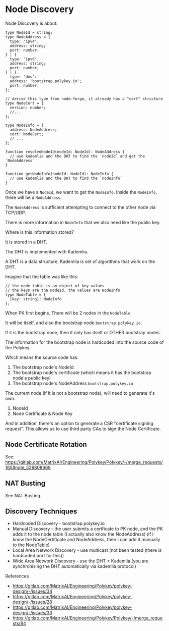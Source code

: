 # Node Discovery

Node Discovery is about:

```
type NodeId = string;
type NodeAddress = {
  type: 'ipv4';
  address: string;
  port: number;
} | {
  type: 'ipv6';
  address: string;
  port: number;
} | {
  type: 'dns':
  address: 'bootstrap.polykey.io';
  port: number;
};

// derive this type from node-forge, it already has a "cert" structure
type NodeCert = {
  version: number;
  //...
};

type NodeInfo = {
  address: NodeAddress;
  cert: NodeCert;
  // ...
};

function resolveNodeId(nodeId: NodeId): NodeAddress {
  // use kademlia and the DHT to find the `nodeId` and get the `NodeAddress`
}

function getNodeInfo(nodeId: NodeId): NodeInfo {
  // use kademlia and the DHT to find the `nodeInfo`
}
```

Once we have a `NodeId`, we want to get the `NodeInfo`. Inside the `NodeInfo`, there will be a `NodeAddress`.

The `NodeAddress` is sufficient attempting to connect to the other node via TCP/UDP.

There is more information in `NodeInfo` that we also need like the public key.

Where is this information stored?

It is stored in a DHT.

The DHT is implemented with Kademlia.

A DHT is a data structure, Kademlia is set of algorithms that work on the DHT.

Imagine that the table was like this:

```
// the node table is an object of key values
// the keys are the NodeId, the values are NodeInfo
type NodeTable = {
  [key: string]: NodeInfo
};
```

When PK first begins. There will be 2 nodes in the `NodeTable`.

It will be itself, and also the bootstrap node `bootstrap.polykey.io`.

If it is the bootstrap node, then it only has itself or OTHER bootstrap nodes.

The information for the bootstrap node is hardcoded into the source code of the Polykey.

Which means the source code has:

1. The bootstrap node's NodeId
2. The bootstrap node's certificate (which means it has the bootstrap node's public key)
3. The bootstrap node's NodeAddress `bootstrap.polykey.io`

The current node (if it is not a bootstrap node), will need to generate it's own:

1. NodeId
2. Node Certificate & Node Key

And in addition, there's an option to generate a CSR "certificate signing request". This allows us to use third party CAs to sign the Node Certificate.

## Node Certificate Rotation

See: https://gitlab.com/MatrixAI/Engineering/Polykey/Polykey/-/merge_requests/165#note_528808669

## NAT Busting

See NAT Busting.

## Discovery Techniques

- Hardcoded Discovery - bootstrap.polykey.io
- Manual Discovery - the user submits a certficate to PK node, and the PK adds it to the node table (I actually also know the NodeAddress) (if i know the NodeCertificate and NodeAddress, then I can add it manually to the NodeTable)
- Local Area Network Discovery - use multicast (not been tested (there is hardcoded port for this))
- Wide Area Network Discovery - use the DHT + Kademlia (you are synchronising the DHT automatically via kademlia protocol)

References

- https://gitlab.com/MatrixAI/Engineering/Polykey/polykey-design/-/issues/34
- https://gitlab.com/MatrixAI/Engineering/Polykey/polykey-design/-/issues/28
- https://gitlab.com/MatrixAI/Engineering/Polykey/polykey-design/-/issues/33
- https://gitlab.com/MatrixAI/Engineering/Polykey/Polykey/-/merge_requests/84
